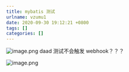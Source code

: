 ```yaml
---
title: mybatis 测试
urlname: vzumu1
date: 2020-09-30 19:12:21 +0800
tags: []
categories: []
---
```


![image.png](/images/image.png)
daad 测试不会触发 webhook？？？

![image.png](/images/image.png)
